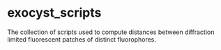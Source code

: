 # exocyst_scripts
The collection of scripts used to compute distances between diffraction limited fluorescent patches of distinct fluorophores.
